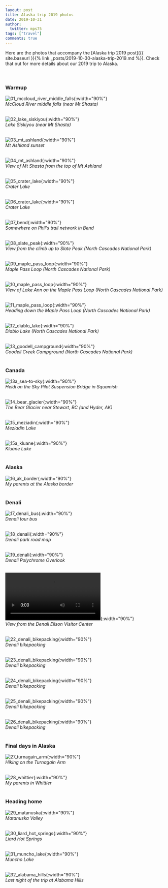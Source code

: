 ```yaml
---
layout: post
title: Alaska trip 2019 photos
date: 2019-10-31
author:
  twitter: mps75
tags: ["travel"]
comments: true
---
```


Here are the photos that accompany the [Alaska trip 2019 post]({{ site.baseurl }}{% link _posts/2019-10-30-alaska-trip-2019.md %}).  Check that out for more details about our 2019 trip to Alaska. <br /><br /><br />

### Warmup
![01_mccloud_river_middle_falls](/assets/img/blog/2019-10-30-ak/01_mccloud_river_middle_falls.jpeg){:width="90%"}<br />
*McCloud River middle falls (near Mt Shasta)*
<br /><br />

![02_lake_siskiyou](/assets/img/blog/2019-10-30-ak/02_lake_siskiyou.jpeg){:width="90%"}<br />
*Lake Siskiyou (near Mt Shasta)*
<br /><br />

![03_mt_ashland](/assets/img/blog/2019-10-30-ak/03_mt_ashland.jpeg){:width="90%"}<br />
*Mt Ashland sunset*
<br /><br />

![04_mt_ashland](/assets/img/blog/2019-10-30-ak/04_mt_ashland.jpeg){:width="90%"}<br />
*View of Mt Shasta from the top of Mt Ashland*
<br /><br />

![05_crater_lake](/assets/img/blog/2019-10-30-ak/05_crater_lake.jpeg){:width="90%"}<br />
*Crater Lake*
<br /><br />

![06_crater_lake](/assets/img/blog/2019-10-30-ak/06_crater_lake.jpeg){:width="90%"}<br />
*Crater Lake*
<br /><br />

![07_bend](/assets/img/blog/2019-10-30-ak/07_bend.jpeg){:width="90%"}<br />
*Somewhere on Phil's trail network in Bend*
<br /><br />

![08_slate_peak](/assets/img/blog/2019-10-30-ak/08_slate_peak.jpeg){:width="90%"}<br />
*View from the climb up to Slate Peak (North Cascades National Park)*
<br /><br />

![09_maple_pass_loop](/assets/img/blog/2019-10-30-ak/09_maple_pass_loop.jpeg){:width="90%"}<br />
*Maple Pass Loop (North Cascades National Park)*
<br /><br />

![10_maple_pass_loop](/assets/img/blog/2019-10-30-ak/10_maple_pass_loop.jpeg){:width="90%"}<br />
*View of Lake Ann on the Maple Pass Loop (North Cascades National Park)*
<br /><br />

![11_maple_pass_loop](/assets/img/blog/2019-10-30-ak/11_maple_pass_loop.jpeg){:width="90%"}<br />
*Heading down the Maple Pass Loop (North Cascades National Park)*
<br /><br />

![12_diablo_lake](/assets/img/blog/2019-10-30-ak/12_diablo_lake.jpeg){:width="90%"}<br />
*Diablo Lake (North Cascades National Park)*
<br /><br />

![13_goodell_campground](/assets/img/blog/2019-10-30-ak/13_goodell_campground.jpeg){:width="90%"}<br />
*Goodell Creek Campground (North Cascades National Park)*
<br /><br />


### Canada
![13a_sea-to-sky](/assets/img/blog/2019-10-30-ak/13a_sea-to-sky.jpeg){:width="90%"}<br />
*Heidi on the Sky Pilot Suspension Bridge in Squamish*
<br /><br />

![14_bear_glacier](/assets/img/blog/2019-10-30-ak/14_bear_glacier.jpeg){:width="90%"}<br />
*The Bear Glacier near Stewart, BC (and Hyder, AK)*
<br /><br />

![15_meziadin](/assets/img/blog/2019-10-30-ak/15_meziadin.jpeg){:width="90%"}<br />
*Meziadin Lake*
<br /><br />

![15a_kluane](/assets/img/blog/2019-10-30-ak/15a_kluane.jpeg){:width="90%"}<br />
*Kluane Lake*
<br /><br />


### Alaska
![16_ak_border](/assets/img/blog/2019-10-30-ak/16_ak_border.jpeg){:width="90%"}<br />
*My parents at the Alaska border*
<br /><br />


### Denali
![17_denali_bus](/assets/img/blog/2019-10-30-ak/17_denali_bus.jpeg){:width="90%"}<br />
*Denali tour bus*
<br /><br />

![18_denali](/assets/img/blog/2019-10-30-ak/18_denali.jpeg){:width="90%"}<br />
*Denali park road map*
<br /><br />

![19_denali](/assets/img/blog/2019-10-30-ak/19_denali.jpeg){:width="90%"}<br />
*Denali Polychrome Overlook*
<br /><br />

![21_denali](/assets/img/blog/2019-10-30-ak/21_denali_video.mov){:width="90%"}<br />
*View from the Denali Eilson Visitor Center*
<br /><br />

![22_denali_bikepacking](/assets/img/blog/2019-10-30-ak/22_denali_bikepacking.jpeg){:width="90%"}<br />
*Denali bikepacking*
<br /><br />

![23_denali_bikepacking](/assets/img/blog/2019-10-30-ak/23_denali_bikepacking.jpeg){:width="90%"}<br />
*Denali bikepacking*
<br /><br />

![24_denali_bikepacking](/assets/img/blog/2019-10-30-ak/24_denali_bikepacking.jpeg){:width="90%"}<br />
*Denali bikepacking*
<br /><br />

![25_denali_bikepacking](/assets/img/blog/2019-10-30-ak/25_denali_bikepacking.jpeg){:width="90%"}<br />
*Denali bikepacking*
<br /><br />

![26_denali_bikepacking](/assets/img/blog/2019-10-30-ak/26_denali_bikepacking.jpeg){:width="90%"}<br />
*Denali bikepacking*
<br /><br />


### Final days in Alaska
![27_turnagain_arm](/assets/img/blog/2019-10-30-ak/27_turnagain_arm.jpeg){:width="90%"}<br />
*Hiking on the Turnagain Arm*
<br /><br />

![28_whittier](/assets/img/blog/2019-10-30-ak/28_whittier.jpeg){:width="90%"}<br />
*My parents in Whittier*
<br /><br />


### Heading home
![29_matanuska](/assets/img/blog/2019-10-30-ak/29_matanuska.jpeg){:width="90%"}<br />
*Matanuska Valley*
<br /><br />

![30_liard_hot_springs](/assets/img/blog/2019-10-30-ak/30_liard_hot_springs.jpeg){:width="90%"}<br />
*Liard Hot Springs*
<br /><br />

![31_muncho_lake](/assets/img/blog/2019-10-30-ak/31_muncho_lake.jpeg){:width="90%"}<br />
*Muncho Lake*
<br /><br />

![32_alabama_hills](/assets/img/blog/2019-10-30-ak/32_alabama_hills.jpeg){:width="90%"}<br />
*Last night of the trip at Alabama Hills*
<br /><br />